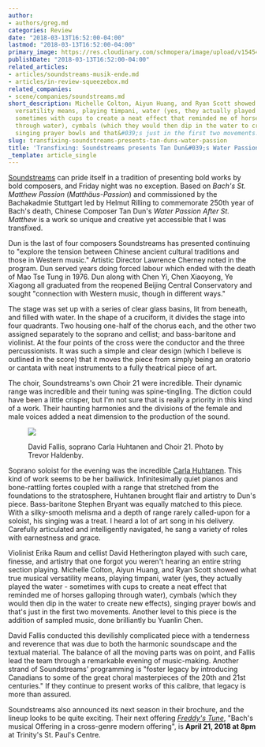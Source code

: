 ```yaml
---
author:
- authors/greg.md
categories: Review
date: "2018-03-13T16:52:00-04:00"
lastmod: "2018-03-13T16:52:00-04:00"
primary_image: https://res.cloudinary.com/schmopera/image/upload/v1545409169/media/webhook-uploads/1520974195611/sq---water.jpg.jpg
publishDate: "2018-03-13T16:52:00-04:00"
related_articles:
- articles/soundstreams-musik-ende.md
- articles/in-review-squeezebox.md
related_companies:
- scene/companies/soundstreams.md
short_description: Michelle Colton, Aiyun Huang, and Ryan Scott showed what true musical
  versatility means, playing timpani, water (yes, they actually played the water -
  sometimes with cups to create a neat effect that reminded me of horses galloping
  through water), cymbals (which they would then dip in the water to create new effects),
  singing prayer bowls and that&#039;s just in the first two movements.
slug: transfixing-soundstreams-presents-tan-duns-water-passion
title: 'Transfixing: Soundstreams presents Tan Dun&#039;s Water Passion'
_template: article_single
---
```


[Soundstreams](/scene/companies/soundstreams/) can pride itself in a tradition of presenting bold works by bold composers, and Friday night was no exception. Based on *Bach's St. Matthew Passion* (*Matthäus-Passion*) and commissioned by the Bachakadmie Stuttgart led by Helmut Rilling to commemorate 250th year of Bach's death, Chinese Composer Tan Dun's *Water Passion After St. Matthew* is a work so unique and creative yet accessible that I was transfixed. 

Dun is the last of four composers Soundstreams has presented continuing to "explore the tension between Chinese ancient cultural traditions and those in Western music." Artistic Director Lawrence Cherney noted in the program. Dun served years doing forced labour which ended with the death of Mao Tse Tung in 1976. Dun along with Chen Yi, Chen Xiaoyong, Ye Xiagong all graduated from the reopened Beijing Central Conservatory and sought "connection with Western music, though in different ways."

The stage was set up with a series of clear glass basins, lit from beneath, and filled with water. In the shape of a cruciform, it divides the stage into four quadrants. Two housing one-half of the chorus each, and the other two assigned separately to the soprano and cellist; and bass-baritone and violinist. At the four points of the cross were the conductor and the three percussionists. It was such a simple and clear design (which I believe is outlined in the score) that it moves the piece from simply being an oratorio or cantata with neat instruments to a fully theatrical piece of art. 

The choir, Soundstreams's own Choir 21 were incredible. Their dynamic range was incredible and their tuning was spine-tingling. The diction could have been a little crisper, but I'm not sure that is really a priority in this kind of a work. Their haunting harmonies and the divisions of the female and male voices added a neat dimension to the production of the sound. 

<figure data-type="image">

![](https://res.cloudinary.com/schmopera/image/upload/v1545409169/media/webhook-uploads/1520974165387/Soundstreams_TanDun_WaterPassion-122.jpg.jpg)

<figcaption>David Fallis, soprano Carla Huhtanen and Choir 21. Photo by Trevor Haldenby.</figcaption>
</figure>

Soprano soloist for the evening was the incredible [Carla Huhtanen](/scene/people/carla-huhtanen/). This kind of work seems to be her bailiwick. Infinitesimally quiet pianos and bone-rattling fortes coupled with a range that stretched from the foundations to the stratosphere, Huhtanen brought flair and artistry to Dun's piece. Bass-baritone Stephen Bryant was equally matched to this piece. With a silky-smooth melisma and a depth of range rarely called-upon for a soloist, his singing was a treat. I heard a lot of art song in his delivery. Carefully articulated and intelligently navigated, he sang a variety of roles with earnestness and grace. 

Violinist Erika Raum and cellist David Hetherington played with such care, finesse, and artistry that one forgot you weren't hearing an entire string section playing. Michelle Colton, Aiyun Huang, and Ryan Scott showed what true musical versatility means, playing timpani, water (yes, they actually played the water - sometimes with cups to create a neat effect that reminded me of horses galloping through water), cymbals (which they would then dip in the water to create new effects), singing prayer bowls and that's just in the first two movements. Another level to this piece is the addition of sampled music, done brilliantly bu Yuanlin Chen.  

David Fallis conducted this devilishly complicated piece with a tenderness and reverence that was due to both the harmonic soundscape and the textual material. The balance of all the moving parts was on point, and Fallis lead the team through a remarkable evening of music-making. Another strand of Soundstreams' programming is "foster legacy by introducing Canadians to some of the great choral masterpieces of the 20th and 21st centuries." If they continue to present works of this calibre, that legacy is more than assured. 

Soundstreams also announced its next season in their brochure, and the lineup looks to be quite exciting. Their next offering [*Freddy's Tune*](https://www.soundstreams.ca/performances/main-stage/freddys-tune/), "Bach's musical Offering in a cross-genre modern offering", is **April 21, 2018 at 8pm** at Trinity's St. Paul's Centre. 
